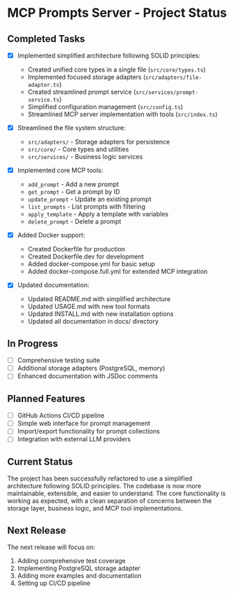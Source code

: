 # MCP Prompts Server - Project Status

## Completed Tasks

- [x] Implemented simplified architecture following SOLID principles:
  - Created unified core types in a single file (`src/core/types.ts`)
  - Implemented focused storage adapters (`src/adapters/file-adapter.ts`)
  - Created streamlined prompt service (`src/services/prompt-service.ts`)
  - Simplified configuration management (`src/config.ts`)
  - Streamlined MCP server implementation with tools (`src/index.ts`)

- [x] Streamlined the file system structure:
  - `src/adapters/` - Storage adapters for persistence
  - `src/core/` - Core types and utilities
  - `src/services/` - Business logic services

- [x] Implemented core MCP tools:
  - `add_prompt` - Add a new prompt
  - `get_prompt` - Get a prompt by ID
  - `update_prompt` - Update an existing prompt
  - `list_prompts` - List prompts with filtering
  - `apply_template` - Apply a template with variables
  - `delete_prompt` - Delete a prompt

- [x] Added Docker support:
  - Created Dockerfile for production
  - Created Dockerfile.dev for development
  - Added docker-compose.yml for basic setup
  - Added docker-compose.full.yml for extended MCP integration

- [x] Updated documentation:
  - Updated README.md with simplified architecture
  - Updated USAGE.md with new tool formats
  - Updated INSTALL.md with new installation options
  - Updated all documentation in docs/ directory

## In Progress

- [ ] Comprehensive testing suite
- [ ] Additional storage adapters (PostgreSQL, memory)
- [ ] Enhanced documentation with JSDoc comments

## Planned Features

- [ ] GitHub Actions CI/CD pipeline
- [ ] Simple web interface for prompt management
- [ ] Import/export functionality for prompt collections
- [ ] Integration with external LLM providers

## Current Status

The project has been successfully refactored to use a simplified architecture following SOLID principles. The codebase is now more maintainable, extensible, and easier to understand. The core functionality is working as expected, with a clean separation of concerns between the storage layer, business logic, and MCP tool implementations.

## Next Release

The next release will focus on:

1. Adding comprehensive test coverage
2. Implementing PostgreSQL storage adapter
3. Adding more examples and documentation
4. Setting up CI/CD pipeline